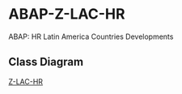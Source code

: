 # ABAP-Z-LAC-HR
ABAP: HR Latin America Countries Developments

## Class Diagram

[Z-LAC-HR](img/Z-LAC-HR.png)